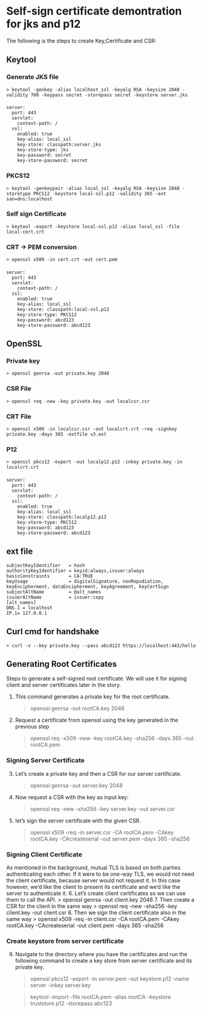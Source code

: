 # Self-sign certificate demontration for jks and p12 
The following is the steps to create Key,Certificate and CSR:

## Keytool
### Generate JKS file
    > keytool -genkey -alias localhost_ssl -keyalg RSA -keysize 2048 -validity 700 -keypass secret -storepass secret -keystore server.jks
####    
    server:
      port: 443
      servlet:
        context-path: /
      ssl:
        enabled: true
        key-alias: local_ssl
        key-store: classpath:server.jks
        key-store-type: jks
        key-password: secret
        key-store-password: secret

### PKCS12
    > keytool -genkeypair -alias local_ssl -keyalg RSA -keysize 2048 -storetype PKCS12 -keystore local-ssl.p12 -validity 365 -ext san=dns:localhost
### Self sign Certificate
    > keytool -export -keystore local-ssl.p12 -alias local_ssl -file local-cert.crt
### CRT -> PEM conversion
    > openssl x509 -in cert.crt -out cert.pem
####
    server:
      port: 443
      servlet:
        context-path: /
      ssl:
        enabled: true
        key-alias: local_ssl
        key-store: classpath:local-ssl.p12
        key-store-type: PKCS12
        key-password: abcd123
        key-store-password: abcd123

## OpenSSL
### Private key
    > openssl genrsa -out private.key 2048
### CSR File
    > openssl req -new -key private.key -out localcsr.csr
### CRT File
    > openssl x509 -in localcsr.csr -out localcrt.crt -req -signkey private.key -days 365 -extfile v3.ext
### P12
    > openssl pkcs12 -export -out localp12.p12 -inkey private.key -in localcrt.crt
####
    server:
      port: 443
      servlet:
        context-path: /
      ssl:
        enabled: true
        key-alias: local_ssl
        key-store: classpath:localp12.p12
        key-store-type: PKCS12
        key-password: abcd123
        key-store-password: abcd123

## ext file

    subjectKeyIdentifier   = hash
    authorityKeyIdentifier = keyid:always,issuer:always
    basicConstraints       = CA:TRUE
    keyUsage               = digitalSignature, nonRepudiation, keyEncipherment, dataEncipherment, keyAgreement, keyCertSign
    subjectAltName         = @alt_names
    issuerAltName          = issuer:copy
    [alt_names]
    DNS.1 = localhost
    IP.1= 127.0.0.1

## Curl cmd for handshake
    > curl -v --key private.key --pass abcd123 https://localhost:443/hello


## Generating Root Certificates
Steps to generate a self-signed root certificate. We will use it for signing client and server certificates later in the story.
1.	This command generates a private key for the root certificate.
      > openssl genrsa -out rootCA.key 2048
2.	Request a certificate from openssl using the key generated in the previous step
      > openssl req -x509 -new -key rootCA.key -sha256 -days 365 -out rootCA.pem
      
### Signing Server Certificate
3.	Let’s create a private key and then a CSR for our server certificate.
      > openssl genrsa -out server.key 2048
4.	Now request a CSR with the key as input key:
      > openssl req -new -sha256 -key server.key -out server.csr
5.	let’s sign the server certificate with the given CSR.
      > openssl x509 -req -in server.csr -CA rootCA.pem -CAkey rootCA.key -CAcreateserial -out server.pem -days 365 -sha256
      
### Signing Client Certificate
As mentioned in the background, mutual TLS is based on both parties authenticating each other. If it were to be one-way TLS, we would not need the client certificate, because server would not request it. In this case however, we’d like the client to present its certificate and we’d like the server to authenticate it.
6.	Let’s create client certificates so we can use them to call the API.
      > openssl genrsa -out client.key 2048
7.	Then create a CSR for the client in the same way
      > openssl req -new -sha256 -key client.key -out client.csr
8.	Then we sign the client certificate also in the same way
      > openssl x509 -req -in client.csr -CA rootCA.pem -CAkey rootCA.key -CAcreateserial -out client.pem -days 365 -sha256

### Create keystore from server certificate
9.	Navigate to the directory where you have the certificates and run the following command to create a key store from server certificate and its private key.
      > openssl pkcs12 -export -in server.pem -out keystore.p12 -name server -inkey server.key

      > keytool -import -file rootCA.pem -alias rootCA -keystore truststore.p12 -storepass abc123
